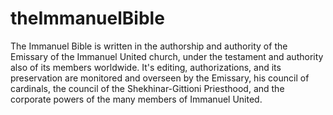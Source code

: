 # theImmanuelBible
The Immanuel Bible is written in the authorship and authority of the Emissary of the Immanuel United church, under the testament and authority also of its members worldwide. It's editing, authorizations, and its preservation are monitored and overseen by the Emissary, his council of cardinals, the council of the Shekhinar-Gittioni Priesthood, and the corporate powers of the many members of Immanuel United. 
